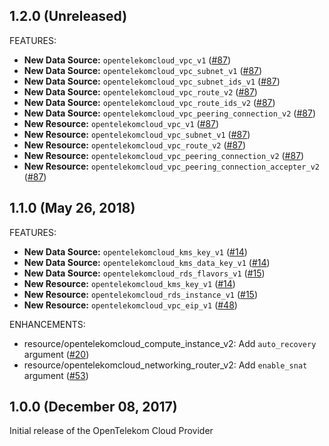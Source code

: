 ## 1.2.0 (Unreleased)

FEATURES:

* **New Data Source:** `opentelekomcloud_vpc_v1` ([#87](https://github.com/terraform-providers/terraform-provider-opentelekomcloud/issues/87))
* **New Data Source:** `opentelekomcloud_vpc_subnet_v1` ([#87](https://github.com/terraform-providers/terraform-provider-opentelekomcloud/issues/87))
* **New Data Source:** `opentelekomcloud_vpc_subnet_ids_v1` ([#87](https://github.com/terraform-providers/terraform-provider-opentelekomcloud/issues/87))
* **New Data Source:** `opentelekomcloud_vpc_route_v2` ([#87](https://github.com/terraform-providers/terraform-provider-opentelekomcloud/issues/87))
* **New Data Source:** `opentelekomcloud_vpc_route_ids_v2` ([#87](https://github.com/terraform-providers/terraform-provider-opentelekomcloud/issues/87))
* **New Data Source:** `opentelekomcloud_vpc_peering_connection_v2` ([#87](https://github.com/terraform-providers/terraform-provider-opentelekomcloud/issues/87))
* **New Resource:** `opentelekomcloud_vpc_v1` ([#87](https://github.com/terraform-providers/terraform-provider-opentelekomcloud/issues/87))
* **New Resource:** `opentelekomcloud_vpc_subnet_v1` ([#87](https://github.com/terraform-providers/terraform-provider-opentelekomcloud/issues/87))
* **New Resource:** `opentelekomcloud_vpc_route_v2` ([#87](https://github.com/terraform-providers/terraform-provider-opentelekomcloud/issues/87))
* **New Resource:** `opentelekomcloud_vpc_peering_connection_v2` ([#87](https://github.com/terraform-providers/terraform-provider-opentelekomcloud/issues/87))
* **New Resource:** `opentelekomcloud_vpc_peering_connection_accepter_v2` ([#87](https://github.com/terraform-providers/terraform-provider-opentelekomcloud/issues/87))

## 1.1.0 (May 26, 2018)

FEATURES:

* **New Data Source:** `opentelekomcloud_kms_key_v1` ([#14](https://github.com/terraform-providers/terraform-provider-opentelekomcloud/issues/14))
* **New Data Source:** `opentelekomcloud_kms_data_key_v1` ([#14](https://github.com/terraform-providers/terraform-provider-opentelekomcloud/issues/14))
* **New Data Source:** `opentelekomcloud_rds_flavors_v1` ([#15](https://github.com/terraform-providers/terraform-provider-opentelekomcloud/issues/15))
* **New Resource:** `opentelekomcloud_kms_key_v1` ([#14](https://github.com/terraform-providers/terraform-provider-opentelekomcloud/issues/14))
* **New Resource:** `opentelekomcloud_rds_instance_v1` ([#15](https://github.com/terraform-providers/terraform-provider-opentelekomcloud/issues/15))
* **New Resource:** `opentelekomcloud_vpc_eip_v1` ([#48](https://github.com/terraform-providers/terraform-provider-opentelekomcloud/issues/48))

ENHANCEMENTS:
* resource/opentelekomcloud_compute_instance_v2: Add `auto_recovery` argument ([#20](https://github.com/terraform-providers/terraform-provider-opentelekomcloud/issues/20))
* resource/opentelekomcloud_networking_router_v2: Add `enable_snat` argument ([#53](https://github.com/terraform-providers/terraform-provider-opentelekomcloud/issues/53))

## 1.0.0 (December 08, 2017)

Initial release of the OpenTelekom Cloud Provider
